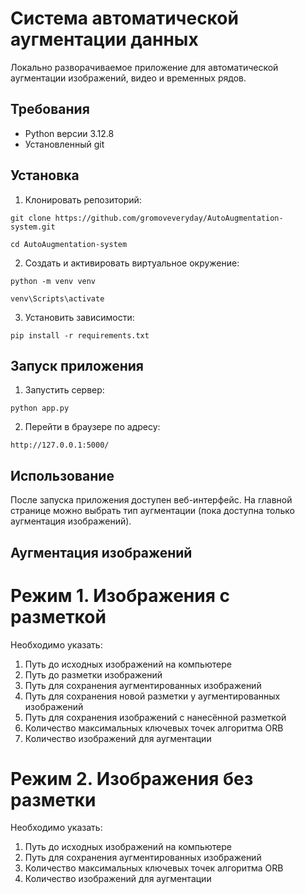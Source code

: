 # Система автоматической аугментации данных

Локально разворачиваемое приложение для автоматической аугментации изображений, видео и временных рядов.  

## Требования

- Python версии 3.12.8
- Установленный git   

## Установка

1. Клонировать репозиторий:

```shell
git clone https://github.com/gromoveveryday/AutoAugmentation-system.git
```

```shell
cd AutoAugmentation-system
```

2. Создать и активировать виртуальное окружение:

```shell
python -m venv venv
```

```shell
venv\Scripts\activate
```

3. Установить зависимости:

```shell
pip install -r requirements.txt
```

## Запуск приложения

1. Запустить сервер:

```shell
python app.py
```

2. Перейти в браузере по адресу:

```shell
http://127.0.0.1:5000/
```

## Использование

После запуска приложения доступен веб-интерфейс.
На главной странице можно выбрать тип аугментации (пока доступна только аугментация изображений).

## Аугментация изображений

# Режим 1. Изображения с разметкой

Необходимо указать:

1. Путь до исходных изображений на компьютере
2. Путь до разметки изображений
3. Путь для сохранения аугментированных изображений
4. Путь для сохранения новой разметки у аугментированных изображений
5. Путь для сохранения изображений с нанесённой разметкой
6. Количество максимальных ключевых точек алгоритма ORB
7. Количество изображений для аугментации

# Режим 2. Изображения без разметки

Необходимо указать:

1. Путь до исходных изображений на компьютере
2. Путь для сохранения аугментированных изображений
3. Количество максимальных ключевых точек алгоритма ORB
4. Количество изображений для аугментации



